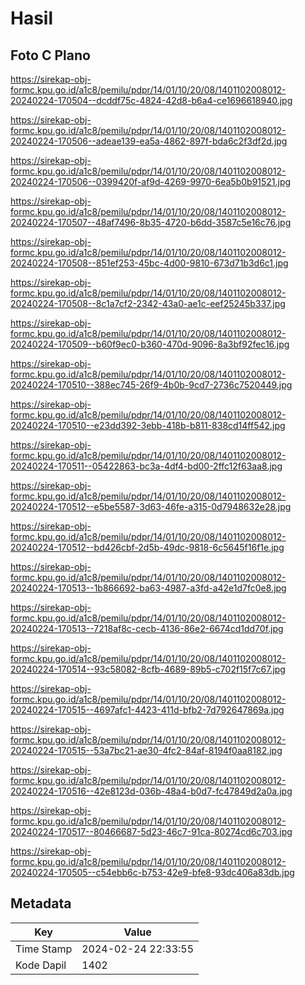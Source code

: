 # Hasil

## Foto C Plano

https://sirekap-obj-formc.kpu.go.id/a1c8/pemilu/pdpr/14/01/10/20/08/1401102008012-20240224-170504--dcddf75c-4824-42d8-b6a4-ce1696618940.jpg

https://sirekap-obj-formc.kpu.go.id/a1c8/pemilu/pdpr/14/01/10/20/08/1401102008012-20240224-170506--adeae139-ea5a-4862-897f-bda6c2f3df2d.jpg

https://sirekap-obj-formc.kpu.go.id/a1c8/pemilu/pdpr/14/01/10/20/08/1401102008012-20240224-170506--0399420f-af9d-4269-9970-6ea5b0b91521.jpg

https://sirekap-obj-formc.kpu.go.id/a1c8/pemilu/pdpr/14/01/10/20/08/1401102008012-20240224-170507--48af7496-8b35-4720-b6dd-3587c5e16c76.jpg

https://sirekap-obj-formc.kpu.go.id/a1c8/pemilu/pdpr/14/01/10/20/08/1401102008012-20240224-170508--851ef253-45bc-4d00-9810-673d71b3d6c1.jpg

https://sirekap-obj-formc.kpu.go.id/a1c8/pemilu/pdpr/14/01/10/20/08/1401102008012-20240224-170508--8c1a7cf2-2342-43a0-ae1c-eef25245b337.jpg

https://sirekap-obj-formc.kpu.go.id/a1c8/pemilu/pdpr/14/01/10/20/08/1401102008012-20240224-170509--b60f9ec0-b360-470d-9096-8a3bf92fec16.jpg

https://sirekap-obj-formc.kpu.go.id/a1c8/pemilu/pdpr/14/01/10/20/08/1401102008012-20240224-170510--388ec745-26f9-4b0b-9cd7-2736c7520449.jpg

https://sirekap-obj-formc.kpu.go.id/a1c8/pemilu/pdpr/14/01/10/20/08/1401102008012-20240224-170510--e23dd392-3ebb-418b-b811-838cd14ff542.jpg

https://sirekap-obj-formc.kpu.go.id/a1c8/pemilu/pdpr/14/01/10/20/08/1401102008012-20240224-170511--05422863-bc3a-4df4-bd00-2ffc12f63aa8.jpg

https://sirekap-obj-formc.kpu.go.id/a1c8/pemilu/pdpr/14/01/10/20/08/1401102008012-20240224-170512--e5be5587-3d63-46fe-a315-0d7948632e28.jpg

https://sirekap-obj-formc.kpu.go.id/a1c8/pemilu/pdpr/14/01/10/20/08/1401102008012-20240224-170512--bd426cbf-2d5b-49dc-9818-6c5645f16f1e.jpg

https://sirekap-obj-formc.kpu.go.id/a1c8/pemilu/pdpr/14/01/10/20/08/1401102008012-20240224-170513--1b866692-ba63-4987-a3fd-a42e1d7fc0e8.jpg

https://sirekap-obj-formc.kpu.go.id/a1c8/pemilu/pdpr/14/01/10/20/08/1401102008012-20240224-170513--7218af8c-cecb-4136-86e2-6674cd1dd70f.jpg

https://sirekap-obj-formc.kpu.go.id/a1c8/pemilu/pdpr/14/01/10/20/08/1401102008012-20240224-170514--93c58082-8cfb-4689-89b5-c702f15f7c67.jpg

https://sirekap-obj-formc.kpu.go.id/a1c8/pemilu/pdpr/14/01/10/20/08/1401102008012-20240224-170515--4697afc1-4423-411d-bfb2-7d792647869a.jpg

https://sirekap-obj-formc.kpu.go.id/a1c8/pemilu/pdpr/14/01/10/20/08/1401102008012-20240224-170515--53a7bc21-ae30-4fc2-84af-8194f0aa8182.jpg

https://sirekap-obj-formc.kpu.go.id/a1c8/pemilu/pdpr/14/01/10/20/08/1401102008012-20240224-170516--42e8123d-036b-48a4-b0d7-fc47849d2a0a.jpg

https://sirekap-obj-formc.kpu.go.id/a1c8/pemilu/pdpr/14/01/10/20/08/1401102008012-20240224-170517--80466687-5d23-46c7-91ca-80274cd6c703.jpg

https://sirekap-obj-formc.kpu.go.id/a1c8/pemilu/pdpr/14/01/10/20/08/1401102008012-20240224-170505--c54ebb6c-b753-42e9-bfe8-93dc406a83db.jpg


## Metadata

| Key        | Value               |
| ---------- | ------------------- |
| Time Stamp | 2024-02-24 22:33:55 |
| Kode Dapil | 1402                |



